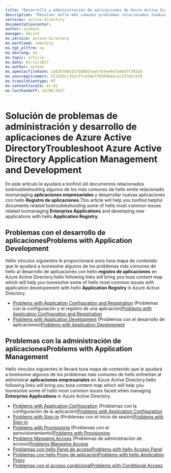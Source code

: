 ```yaml
---
title: "Desarrollo y administración de aplicaciones de Azure Active Directory aaaTroubleshoot"
description: "Resolver hello más comunes problemas relacionados tooAzure administración de aplicación de Active Directory y desarrollo"
services: active-directory
documentationcenter: 
author: ajamess
manager: kbrint
ms.service: active-directory
ms.workload: identity
ms.tgt_pltfrm: na
ms.devlang: na
ms.topic: article
ms.date: 07/11/2017
ms.author: asteen
ms.openlocfilehash: 2a826788d1b7588857ae57e5ee947a4d4ff302bd
ms.sourcegitcommit: 523283cc1b3c37c428e77850964dc1c33742c5f0
ms.translationtype: MT
ms.contentlocale: es-ES
ms.lasthandoff: 10/06/2017
---
```

# <a name="troubleshoot-azure-active-directory-application-management-and-development"></a><span data-ttu-id="f64c1-103">Solución de problemas de administración y desarrollo de aplicaciones de Azure Active Directory</span><span class="sxs-lookup"><span data-stu-id="f64c1-103">Troubleshoot Azure Active Directory Application Management and Development</span></span>
<span data-ttu-id="f64c1-104">En este artículo le ayudará a toofind útil documentos relacionados tootroubleshooting algunos de los más comunes de hello emite relacionado toomanaging **aplicaciones empresariales** y desarrollar nuevas aplicaciones con hello  **Registro de aplicaciones**.</span><span class="sxs-lookup"><span data-stu-id="f64c1-104">This article will help you toofind helpful documents related tootroubleshooting some of hello most common issues related toomanaging **Enterprise Applications** and developing new applications with hello **Application Registry**.</span></span>

## <a name="problems-with-application-development"></a><span data-ttu-id="f64c1-105">Problemas con el desarrollo de aplicaciones</span><span class="sxs-lookup"><span data-stu-id="f64c1-105">Problems with Application Development</span></span>
<span data-ttu-id="f64c1-106">Hello vínculos siguientes le proporcionará unos tooa mapa de contenido que le ayudará a tooresolve algunos de los problemas más comunes de hello al desarrollo de aplicaciones con hello **registro de aplicaciones** en Azure Active Directory.</span><span class="sxs-lookup"><span data-stu-id="f64c1-106">hello following links will bring you tooa content map which will help you tooresolve some of hello most common issues with application developement with hello **Application Registry** in Azure Active Directory.</span></span>

* <span data-ttu-id="f64c1-107">[Problems with Application Configuration and Registration](active-directory-application-dev-config-content-map.md) (Problemas con la configuración y el registro de una aplicación)</span><span class="sxs-lookup"><span data-stu-id="f64c1-107">[Problems with Application Configuration and Registration](active-directory-application-dev-config-content-map.md)</span></span>
* <span data-ttu-id="f64c1-108">[Problems with Application Development](active-directory-application-dev-development-content-map.md) (Problemas con el desarrollo de aplicaciones)</span><span class="sxs-lookup"><span data-stu-id="f64c1-108">[Problems with Application Development](active-directory-application-dev-development-content-map.md)</span></span>

## <a name="problems-with-application-management"></a><span data-ttu-id="f64c1-109">Problemas con la administración de aplicaciones</span><span class="sxs-lookup"><span data-stu-id="f64c1-109">Problems with Application Management</span></span>
<span data-ttu-id="f64c1-110">Hello vínculos siguientes le llevará tooa mapa de contenido que le ayudará a tooresolve algunos de los problemas más comunes de hello enfrentan al administrar **aplicaciones empresariales** en Azure Active Directory.</span><span class="sxs-lookup"><span data-stu-id="f64c1-110">hello following links will bring you tooa content map which will help you tooresolve some of hello most common issues faced when managing **Enterprise Applications** in Azure Active Directory.</span></span>

* <span data-ttu-id="f64c1-111">[Problems with Application Configuration](active-directory-application-config-content-map.md) (Problemas con la configuración de la aplicación)</span><span class="sxs-lookup"><span data-stu-id="f64c1-111">[Problems with Application Configuration](active-directory-application-config-content-map.md)</span></span>
* <span data-ttu-id="f64c1-112">[Problems with Sign-in](active-directory-application-sign-in-content-map.md) (Problemas con el inicio de sesión)</span><span class="sxs-lookup"><span data-stu-id="f64c1-112">[Problems with Sign-in](active-directory-application-sign-in-content-map.md)</span></span>
* <span data-ttu-id="f64c1-113">[Problems with Provisioning](active-directory-application-provisioning-content-map.md) (Problemas con el aprovisionamiento)</span><span class="sxs-lookup"><span data-stu-id="f64c1-113">[Problems with Provisioning](active-directory-application-provisioning-content-map.md)</span></span>
* <span data-ttu-id="f64c1-114">[Problems Managing Access](active-directory-application-access-content-map.md) (Problemas de administración de acceso)</span><span class="sxs-lookup"><span data-stu-id="f64c1-114">[Problems Managing Access](active-directory-application-access-content-map.md)</span></span>
* [<span data-ttu-id="f64c1-115">Problemas con hello Panel de acceso</span><span class="sxs-lookup"><span data-stu-id="f64c1-115">Problems with hello Access Panel</span></span>](active-directory-application-access-panel-content-map.md)
* [<span data-ttu-id="f64c1-116">Problemas con hello Proxy de aplicación</span><span class="sxs-lookup"><span data-stu-id="f64c1-116">Problems with hello Application Proxy</span></span>](active-directory-application-proxy-content-map.md)
* [<span data-ttu-id="f64c1-117">Problemas con el acceso condicional</span><span class="sxs-lookup"><span data-stu-id="f64c1-117">Problems with Conditional Access</span></span>](active-directory-application-conditional-access-content-map.md)
